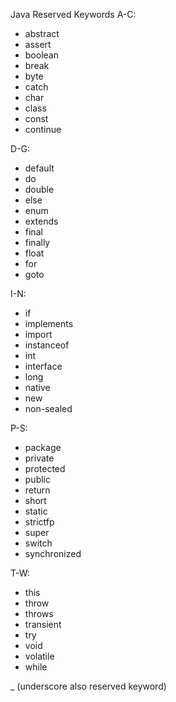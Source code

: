 Java Reserved Keywords
A-C:

- abstract
- assert
- boolean
- break
- byte
- catch
- char
- class
- const
- continue

D-G:

- default
- do
- double
- else
- enum
- extends 
- final 
- finally
- float
- for
- goto

I-N:


- if 
- implements 
- import 
- instanceof
- int
- interface
- long
- native
- new
- non-sealed

P-S:

- package
- private 
- protected 
- public 
- return 
- short 
- static
- strictfp
- super
- switch
- synchronized 

T-W:

- this 
- throw
- throws 
- transient 
- try
- void 
- volatile 
- while 

_ (underscore also reserved keyword) 
